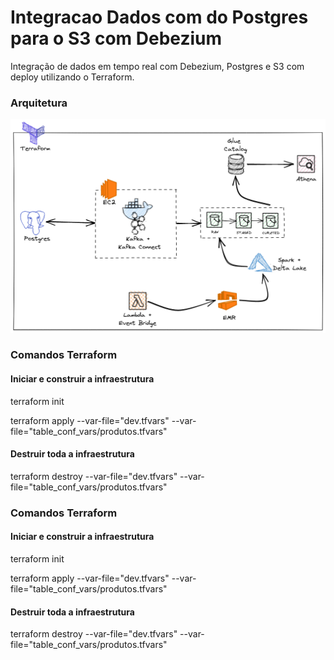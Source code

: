 # Integracao Dados com do Postgres para o S3 com Debezium 
Integração de dados em tempo real com Debezium, Postgres e S3 com deploy utilizando o Terraform.

### Arquitetura
![alt text](https://github.com/cicerojmm/integracaoDadosDebeziumPostgres/blob/main/images/arquitetura.png?raw=true)


### Comandos Terraform

#### Iniciar e construir a infraestrutura
terraform init

terraform apply --var-file="dev.tfvars" --var-file="table_conf_vars/produtos.tfvars"

#### Destruir toda a infraestrutura
terraform destroy --var-file="dev.tfvars" --var-file="table_conf_vars/produtos.tfvars"

### Comandos Terraform

#### Iniciar e construir a infraestrutura
terraform init

terraform apply --var-file="dev.tfvars" --var-file="table_conf_vars/produtos.tfvars"

#### Destruir toda a infraestrutura
terraform destroy --var-file="dev.tfvars" --var-file="table_conf_vars/produtos.tfvars"

